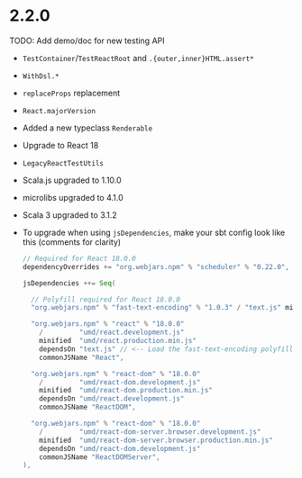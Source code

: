 # 2.2.0

TODO: Add demo/doc for new testing API
  * `TestContainer`/`TestReactRoot` and `.{outer,inner}HTML.assert*`
  * `WithDsl.*`
  * `replaceProps` replacement

* `React.majorVersion`

* Added a new typeclass `Renderable`

* Upgrade to React 18

* `LegacyReactTestUtils`

* Scala.js upgraded to 1.10.0
* microlibs upgraded to 4.1.0
* Scala 3 upgraded to 3.1.2

* To upgrade when using `jsDependencies`, make your sbt config look like this (comments for clarity)

    ```scala
    // Required for React 18.0.0
    dependencyOverrides += "org.webjars.npm" % "scheduler" % "0.22.0",

    jsDependencies ++= Seq(

      // Polyfill required for React 18.0.0
      "org.webjars.npm" % "fast-text-encoding" % "1.0.3" / "text.js" minified "text.min.js"

      "org.webjars.npm" % "react" % "18.0.0"
        /         "umd/react.development.js"
        minified  "umd/react.production.min.js"
        dependsOn "text.js" // <-- Load the fast-text-encoding polyfill before loading React itself
        commonJSName "React",

      "org.webjars.npm" % "react-dom" % "18.0.0"
        /         "umd/react-dom.development.js"
        minified  "umd/react-dom.production.min.js"
        dependsOn "umd/react.development.js"
        commonJSName "ReactDOM",

      "org.webjars.npm" % "react-dom" % "18.0.0"
        /         "umd/react-dom-server.browser.development.js"
        minified  "umd/react-dom-server.browser.production.min.js"
        dependsOn "umd/react-dom.development.js"
        commonJSName "ReactDOMServer",
    ),
    ```
